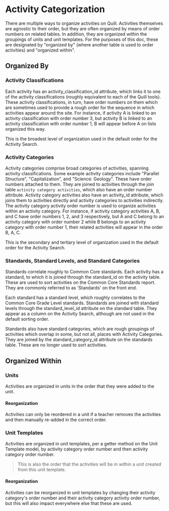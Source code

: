 # Activity Categorization

There are multiple ways to organize activities on Quill. Activities themselves are agnostic to their order, but they are often organized by means of order numbers on related tables. In addition, they are organized within the groupings of units and unit templates. For the purposes of this doc, these are designated by "organized by" (where another table is used to order activities) and "organized within".

## Organized By
### Activity Classifications
Each activity has an activity_classification_id attribute, which links it to one of the activity classifications (roughly equivalent to each of the Quill tools). These activity classifications, in turn, have order numbers on them which are sometimes used to provide a rough order for the sequence in which activities appear around the site. For instance, if activity A is linked to an activity classification with order number 3, but activity B is linked to an activity classification with order number 1, B will appear before A on lists organized this way.

This is the broadest level of organization used in the default order for the Activity Search.

### Activity Categories

Activity categories comprise broad categories of activities, spanning activity classifications. Some example activity categories include "Parallel Structure", "Capitalization", and "Science: Geology". These have order numbers attached to them. They are joined to activities through the join table `activity category activities`, which also have an order number attribute. Activity category activities also have an activity_id attribute, which joins them to activities directly and activity categories to activities indirectly. The activity category activity order number is used to organize activities within an activity category. For instance, if activity category activities A, B, and C have order numbers 1, 2, and 3 respectively, but A and C belong to an activity category with order number 2 while B belongs to an activity category with order number 1, their related activities will appear in the order B, A, C.

This is the secondary and tertiary level of organization used in the default order for the Activity Search.

### Standards, Standard Levels, and Standard Categories
Standards correlate roughly to Common Core standards. Each activity has a standard, to which it is joined through the standard_id on the activity table. These are used to sort activities on the Common Core Standards report. They are commonly referred to as 'Standards' on the front end.

Each standard has a standard level, which roughly correlates to the Common Core Grade Level standards. Standards are joined with standard levels through the standard_level_id attribute on the standard table. They appear as a column on the Activity Search, although are not used in the default sorting order.

Standards also have standard categories, which are rough groupings of activities which overlap in some, but not all, places with Activity Categories. They are joined by the standard_category_id attribute on the standards table. These are no longer used to sort activities.

## Organized Within
### Units
Activities are organized in units in the order that they were added to the unit.

#### Reorganization
Activities can only be reordered in a unit if a teacher removes the activities and then manually re-added  in the correct order.

### Unit Templates
Activities are organized in unit templates, per a getter method on the Unit Template model, by activity category order number and then activity category order number.

> This is also the order that the activities will be in within a unit created from this unit template.

#### Reorganization
Activities can be reorganized in unit templates by changing their activity category's order number and their activity category activity order number, but this will also impact everywhere else that these are used.
